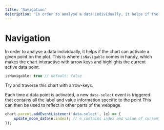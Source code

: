 ```yaml
---
title: 'Navigation'
description: 'In order to analyse a data individually, it helps if the chart can activate a given point on the plot. This is where `isNavigable` comes in handy, which makes the chart interactive with arrow keys and highlights the current active data point.'
---
```


# Navigation

In order to analyse a data individually, it helps if the chart can activate a given point on the plot. This is where `isNavigable` comes in handy, which makes the chart interactive with arrow keys and highlights the current active data point.

```js
isNavigable: true // default: false
```

Try and traverse this chart with arrow-keys.

<project-demo data="2" v-bind:config="{
        type: 'bar',
        height: 180,
		isNavigable: 1,
        colors: ['light-blue'],
        axisOptions: { xAxisMode: 'tick' },
        barOptions: { spaceRatio: 0.2 },
    }">
</project-demo>

Each time a data point is activated, a new `data-select` event is triggered that contains all the label and value information specific to the point This can then be used to reflect in other parts of the webpage.

```js
chart.parent.addEventListener('data-select', (e) => {
    update_moon_data(e.index); // e contains index and value of current datapoint
});
```

